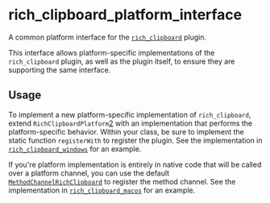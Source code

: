 # rich_clipboard_platform_interface

A common platform interface for the [`rich_clipboard`][1] plugin.

This interface allows platform-specific implementations of the `rich_clipboard`
plugin, as well as the plugin itself, to ensure they are supporting the same
interface.

## Usage

To implement a new platform-specific implementation of `rich_clipboard`, extend
`RichClipboardPlatform`[2] with an implementation that performs the
platform-specific behavior. Within your class, be sure to implement the static
function `registerWith` to register the plugin. See the implementation in
[`rich_clipboard_windows`][3] for an example.

If you're platform implementation is entirely in native code that will be called
over a platform channel, you can use the default
[`MethodChannelRichClipboard`][4] to register the method channel. See the
implementation in [`rich_clipboard_macos`][5] for an example.

[1]: ../rich_clipboard
[2]: lib/rich_clipboard_platform_interface.dart
[3]: ../rich_clipboard_windows
[4]: lib/src/method_channel_rich_clipboard.dart
[5]: ../rich_clipboard_macos
